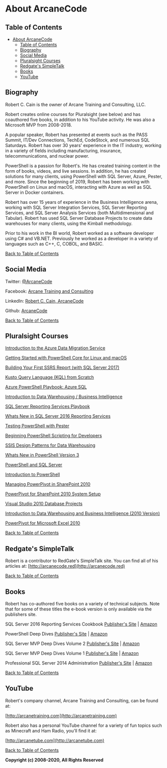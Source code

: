 ﻿# About ArcaneCode

<a name="toc"></a>
## Table of Contents

- [About ArcaneCode](#about-arcanecode)
  - [Table of Contents](#table-of-contents)
  - [Biography](#biography)
  - [Social Media](#social-media)
  - [Pluralsight Courses](#pluralsight-courses)
  - [Redgate's SimpleTalk](#redgates-simpletalk)
  - [Books](#books)
  - [YouTube](#youtube)

<a name="bio"></a>
## Biography

Robert C. Cain is the owner of Arcane Training and Consulting, LLC.

Robert creates online courses for Pluralsight (see below) and has coauthored five books, in addition to his YouTube activity. He was also a Microsoft MVP from 2008-2018.

A popular speaker, Robert has presented at events such as the PASS Summit, IT/Dev Connections, TechEd, CodeStock, and numerous SQL Saturdays. Robert has over 30 years' experience in the IT industry, working in a variety of fields including manufacturing, insurance, telecommunications, and nuclear power.

PowerShell is a passion for Robert's. He has created training content in the form of books, videos, and live sessions. In addition, he has created solutions for many clients, using PowerShell with SQL Server, Azure, Pester, and more. Since the beginning of 2019, Robert has been working with PowerShell on Linux and macOS, interacting with Azure as well as SQL Server in Docker containers.

Robert has over 15 years of experience in the Business Intelligence arena, working with SQL Server Integration Services, SQL Server Reporting Services, and SQL Server Analysis Services (both Multidimensional and Tabular). Robert has used SQL Server Database Projects to create data warehouses for many clients, using the Kimball methodology.

Prior to his work in the BI world, Robert worked as a software developer using C# and VB.NET. Previously he worked as a developer in a variety of languages such as C++, C, COBOL, and BASIC.

[Back to Table of Contents](#toc)

<a name="social"></a>
## Social Media

Twitter: [@ArcaneCode](http://twitter.com/arcanecode)

Facebook: [Arcane Training and Consulting](https://www.facebook.com/arcanetc)

LinkedIn: [Robert C. Cain, ArcaneCode](https://www.linkedin.com/in/arcanecode/)

Github: [ArcaneCode](https://github.com/arcanecode)

[Back to Table of Contents](#toc)

<a name="pluralsight"></a>
## Pluralsight Courses

[Introduction to the Azure Data Migration Service](https://app.pluralsight.com/library/courses/introduction-azure-data-migration-service/table-of-contents?aid=7010a000001xAKZAA2)

[Getting Started with PowerShell Core for Linux and macOS](https://www.pluralsight.com/courses/getting-started-powershell-core-linux-macos)

[Building Your First SSRS Report (with SQL Server 2017)](https://www.pluralsight.com/courses/ssrs-building-your-first-report)

[Kusto Query Language (KQL) from Scratch](https://app.pluralsight.com/library/courses/kusto-query-language-kql-from-scratch/table-of-contents)

[Azure PowerShell Playbook: Azure SQL](https://www.pluralsight.com/courses/azure-powershell-sql-playbook)

[Introduction to Data Warehousing / Business Intelligence](https://app.pluralsight.com/library/courses/intro-dwbi-course-2017/table-of-contents)

[SQL Server Reporting Services Playbook](https://www.pluralsight.com/courses/sql-server-reporting-playbook)

[Whats New in SQL Server 2016 Reporting Services](https://www.pluralsight.com/courses/sql-server-2016-reporting-services)

[Testing PowerShell with Pester](https://www.pluralsight.com/courses/powershell-testing-pester)

[Beginning PowerShell Scripting for Developers](https://www.pluralsight.com/courses/beginning-powershell-scripting-developers)

[SSIS Design Patterns for Data Warehousing](https://www.pluralsight.com/courses/ssis-design-patterns-data-warehousing)

[Whats New in PowerShell Version 3](https://www.pluralsight.com/courses/whats-new-in-psv3)

[PowerShell and SQL Server](https://www.pluralsight.com/courses/powershell-and-sql-server)

[Introduction to PowerShell](https://www.pluralsight.com/courses/powershell-intro)

[Managing PowerPivot in SharePoint 2010](https://www.pluralsight.com/courses/powerpivot-sp-management)

[PowerPivot for SharePoint 2010 System Setup](https://www.pluralsight.com/courses/powerpivot-for-sp-setup)

[Visual Studio 2010 Database Projects](https://www.pluralsight.com/courses/vs-db)

[Introduction to Data Warehousing and Business Intelligence (2010 Version)](https://www.pluralsight.com/courses/intro-dwbi-course)

[PowerPivot for Microsoft Excel 2010](https://www.pluralsight.com/courses/powerpivot-for-excel)

[Back to Table of Contents](#toc)

<a name="redgate"></a>
## Redgate's SimpleTalk

Robert is a contributor to RedGate's SimpleTalk site. You can find all of his articles at: [http://arcanecode.red](http://arcanecode.red)

[Back to Table of Contents](#toc)

<a name="books"></a>
## Books

Robert has co-authored five books on a variety of technical subjects. Note that for some of these titles the e-book version is only available via the publishers site.

SQL Server 2016 Reporting Services Cookbook [Publisher's Site](https://www.packtpub.com/big-data-and-business-intelligence/sql-server-2016-reporting-services-cookbook) | [Amazon](https://www.amazon.com/Server-2016-Reporting-Services-Cookbook-ebook/dp/B01HY3TC68/ref=sr_1_1?ie=UTF8&qid=1497306886&sr=8-1&keywords=sql+server+2016+reporting+services+cookbook)

PowerShell Deep Dives [Publisher's Site](https://www.manning.com/books/powershell-deep-dives) | [Amazon](https://www.amazon.com/PowerShell-Deep-Dives-Jeffery-Hicks/dp/1617291315/ref=sr_1_1?ie=UTF8&qid=1497306941&sr=8-1&keywords=powershell+deep+dives)

SQL Server MVP Deep Dives Volume 2 [Publisher's Site](https://www.manning.com/books/sql-server-mvp-deep-dives-volume-2) | [Amazon](https://www.amazon.com/SQL-Server-MVP-Deep-Dives/dp/1617290475/ref=sr_1_2?ie=UTF8&qid=1497307189&sr=8-2&keywords=sql+server+mvp+deep+dives)

SQL Server MVP Deep Dives Volume 1 [Publisher's Site](https://www.manning.com/books/sql-server-mvp-deep-dives) | [Amazon](https://www.amazon.com/SQL-Server-MVP-Deep-Dives/dp/1935182048/ref=sr_1_1?ie=UTF8&qid=1497307189&sr=8-1&keywords=sql+server+mvp+deep+dives)

Professional SQL Server 2014 Administration [Publisher's Site](http://www.wrox.com/WileyCDA/WroxTitle/Professional-Microsoft-SQL-Server-2014-Administration.productCd-1118859138.html) | [Amazon](https://www.amazon.com/Professional-Microsoft-Server-2014-Administration-ebook/dp/B00JUUZVN2/ref=mt_kindle?_encoding=UTF8&me=)

[Back to Table of Contents](#toc)

<a name="youtube"></a>
## YouTube

Robert's company channel, Arcane Training and Consulting, can be found at:

[http://arcanetraining.com](http://arcanetraining.com)

Robert also has a personal YouTube channel for a variety of fun topics such as Minecraft and Ham Radio, you'll find it at:

[http://arcanetube.com](http://arcanetube.com)

[Back to Table of Contents](#toc)

__Copyright (c) 2008-2020, All Rights Reserved__
